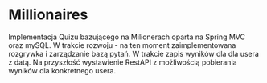 # Millionaires
Implementacja Quizu bazującego na Milionerach oparta na Spring MVC oraz mySQL.
W trakcie rozwoju - na ten moment zaimplementowana rozgrywka i zarządzanie bazą pytań. W trakcie zapis wyników dla dla usera z datą.
Na przyszłość wystawienie RestAPI z możliwością pobierania wyników dla konkretnego usera.
